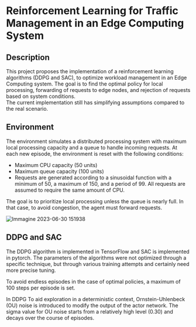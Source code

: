 # Reinforcement Learning for Traffic Management in an Edge Computing System 

## Description
This project proposes the implementation of a reinforcement learning algorithms (DDPG and SAC), to optimize workload management in an Edge Computing system. The goal is to find the optimal policy for local processing, forwarding of requests to edge nodes, and rejection of requests based on system conditions.  
The current implementation still has simplifying assumptions compared to the real scenario.

## Environment
The environment simulates a distributed processing system with maximum local processing capacity and a queue to handle incoming requests. At each new episode, the environment is reset with the following conditions:  

- Maximum CPU capacity (50 units)  
- Maximum queue capacity (100 units)  
- Requests are generated according to a sinusoidal function with a minimum of 50, a maximum of 150, and a period of 99. All requests are assumed to require the same amount of CPU.   

The goal is to prioritize local processing unless the queue is nearly full. In that case, to avoid congestion, the agent must forward requests.

![Immagine 2023-06-30 151938](https://github.com/GiacomoPracucci/Tesi-RL/assets/94844087/88cad69c-059b-4be4-bd4e-87aaa07a4d2d)

## DDPG and SAC
The DDPG algorithm is implemented in TensorFlow and SAC is implemented in pytorch. The parameters of the algorithms were not optimized through a specific technique, but through various training attempts and certainly need more precise tuning.    

To avoid endless episodes in the case of optimal policies, a maximum of 100 steps per episode is set.    

In DDPG To aid exploration in a deterministic context, Ornstein-Uhlenbeck (OU) noise is introduced to modify the output of the actor network. The sigma value for OU noise starts from a relatively high level (0.30) and decays over the course of episodes.
